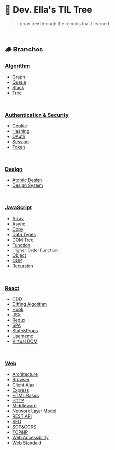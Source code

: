 <br/>

# 🌳 Dev. Ella's TIL Tree

> I grow tree through the records that I learned.

<br/>

## 🪵 Branches

### [Algorithm](/Algorithm/)

- [Graph](/Algorithm/Graph.md)
- [Queue](/Algorithm/Queue.md)
- [Stack](/Algorithm//Stack.md)
- [Tree](/Algorithm/Tree.md)

<br/>

### [Authentication & Security](/Auth/)

- [Cookie](/Auth/Cookie.md)
- [Hashing](/Auth/Hashing.md)
- [OAuth](/Auth/OAuth.md)
- [Session](/Auth/Session.md)
- [Token](/Auth/Token.md)

<br/>

### [Design](Design)

- [Atomic Design](/Design/Atomic_Design.md)
- [Design System](/Design/Design_System.md)

<br/>

### [JavaScript](JavaScript)

- [Array](/JavaScript/Array.md)
- [Async](/JavaScript/Async.md)
- [Copy](/JavaScript/Copy.md)
- [Data Types](JavaScript/Data_Types.md)
- [DOM Tree](JavaScript/DOM_Tree.md)
- [Function](JavaScript/Function.md)
- [Higher Order Function](JavaScript/Higher_Order_Function.md)
- [Object](JavaScript/Object.md)
- [OOP](/JavaScript/OOP.md)
- [Recursion](/JavaScript/Recursion.md)

<br/>

### [React](React)

- [CDD](/React/CDD.md)
- [Diffing Algorithm](/React/Diffing_Algorithm.md)
- [Hook](/React/Hook.md)
- [JSX](/React/JSX.md)
- [Redux](/React/Redux.md)
- [SPA](React/SPA.md)
- [State&Props](React/State_Props.md)
- [Usememo](/React/Usememo.md)
- [Virtual DOM](React/Virtual_DOM.md)

<br/>

### [Web](/Web/)

- [Architecture](/Web/Architecture.md)
- [Browser](/Web/Browser.md)
- [Client Ajax](/Web/Client_Ajax.md)
- [Express](/Web/Express.md)
- [HTML Basics](/Web/HTML_Basics.md)
- [HTTP](/Web/HTTP.md)
- [Middleware](/Web/Middleware.md)
- [Network Layer Model](/Web/Network_Layer_Model.md)
- [REST API](/Web/REST_API.md)
- [SEO](/Web/SEO.md)
- [SOP&CORS](/Web/SOP_CORS.md)
- [TCP&IP](/Web/TCP_IP.md)
- [Web Accessibility](/Web/Web_Accessibility.md)
- [Web Standard](/Web/Web_Standard.md)
